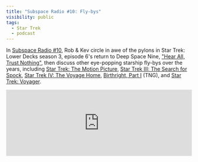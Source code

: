 ```yaml
---
title: "Subspace Radio #10: Fly-bys"
visibility: public
tags:
  - Star Trek
  - podcast
---
```

In [Subspace Radio #10](https://www.subspace.fm/episodes/episode-10-fly-bys-ld-3x06-hear-all-trust-nothing), Rob & Kev circle in awe of the pylons in Star Trek: Lower Decks season 3, episode 6's return to Deep Space Nine, ["Hear All, Trust Nothing"](https://memory-alpha.fandom.com/wiki/Hear_All,_Trust_Nothing_(episode)), then discuss other eye-popping starship fly-bys over the years, including [Star Trek: The Motion Picture](https://memory-alpha.fandom.com/wiki/Star_Trek:_The_Motion_Picture), [Star Trek III: The Search for Spock](https://memory-alpha.fandom.com/wiki/Star_Trek_III:_The_Search_for_Spock), [Star Trek IV: The Voyage Home](https://memory-alpha.fandom.com/wiki/Star_Trek_IV:_The_Voyage_Home), [Birthright, Part I](https://memory-alpha.fandom.com/wiki/Birthright,_Part_I_(episode)) (TNG), and [Star Trek: Voyager](https://memory-alpha.fandom.com/wiki/Star_Trek:_Voyager_opening_title_sequences).

<iframe width="100%" height="180" frameborder="no" scrolling="no" seamless src="https://share.transistor.fm/e/0db17547"></iframe>
